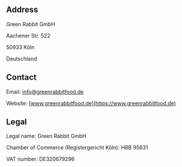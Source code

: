 ## Address

Green Rabbit GmbH

Aachener Str. 522

50933 Köln

Deutschland

## Contact

Email: [info@greenrabbitfood.de](mailto:info@greenrabbitfood.de)

Website: [www.greenrabbitfood.de](https://www.greenrabbitfood.de)

## Legal

Legal name: Green Rabbit GmbH

Chamber of Commerce (Registergericht Köln): HRB 95631

VAT number: DE320679296